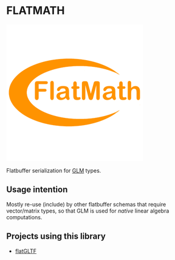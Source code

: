 # FLATMATH

![FlatMath Logo](./Logo.png)

Flatbuffer serialization for [GLM](http://glm.g-truc.net/) types.

## Usage intention

Mostly re-use (include) by other flatbuffer schemas that require vector/matrix types, so that GLM is used for _native_ linear algebra computations.

## Projects using this library

- [flatGLTF](https://github.com/KageKirin/flatGLTF)
